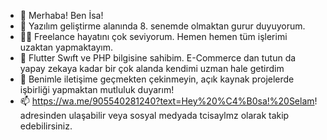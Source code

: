 - 👋 Merhaba! Ben İsa!
- 🚀 Yazılım geliştirme alanında 8. senemde olmaktan gurur duyuyorum.
- 👨‍💻 Freelance hayatını çok seviyorum. Hemen hemen tüm işlerimi uzaktan yapmaktayım.
- 🌱 Flutter Swıft ve PHP bilgisine sahibim. E-Commerce dan tutun da yapay zekaya kadar bir çok alanda kendimi uzman hale getirdim
- 💬 Benimle iletişime geçmekten çekinmeyin, açık kaynak projelerde işbirliği yapmaktan mutluluk duyarım! 
- 📫 https://wa.me/905540281240?text=Hey%20%C4%B0sa!%20Selam! adresinden ulaşabilir veya sosyal medyada tcisaylmz olarak takip edebilirsiniz. 
